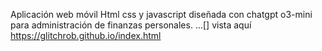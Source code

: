 Aplicación web móvil Html css y javascript diseñada con chatgpt o3-mini para administración de finanzas personales.
...[]
vista aquí https://glitchrob.github.io/index.html
